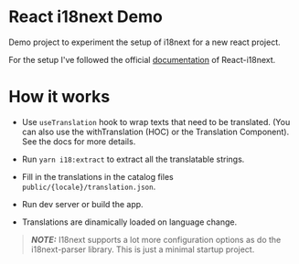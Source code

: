 # React i18next Demo

Demo project to experiment the setup of i18next for a new react project.

For the setup I've followed the official [documentation](https://react.i18next.com) of React-i18next.

# How it works

- Use `useTranslation` hook to wrap texts that need to be translated. (You can also use the withTranslation (HOC) or the Translation Component). See the docs for more details.

- Run `yarn i18:extract` to extract all the translatable strings.

- Fill in the translations in the catalog files `public/{locale}/translation.json`.

- Run dev server or build the app.

- Translations are dinamically loaded on language change.

> **_NOTE:_** I18next supports a lot more configuration options as do the i18next-parser library. This is just a minimal startup project.
